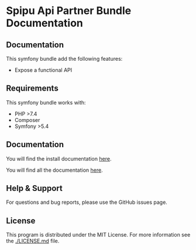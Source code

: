 # Spipu Api Partner Bundle Documentation

## Documentation

This symfony bundle add the following features:

* Expose a functional API

## Requirements

This symfony bundle works with:

* PHP >7.4
* Composer
* Symfony >5.4

## Documentation

You will find the install documentation [here](./doc/install.md).

You will find all the documentation [here](./doc/README.md).

## Help & Support

For questions and bug reports, please use the GitHub issues page.

## License

This program is distributed under the MIT License. For more information see the [./LICENSE.md](./LICENSE.md) file.
